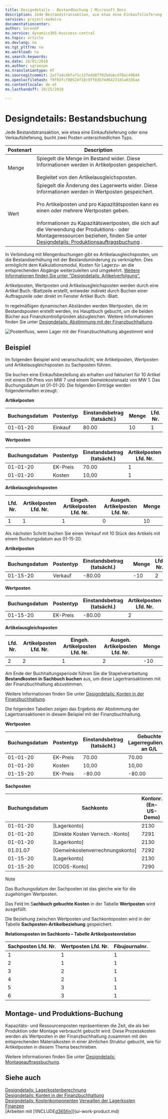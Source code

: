 ```yaml
---
title: Designdetails - Bestandbuchung | Microsoft Docs
description: Jede Bestandstransaktion, wie etwa eine Einkaufslieferung oder eine Verkaufslieferung, bucht zwei Posten unterschiedlichen Typs.
services: project-madeira
documentationcenter: 
author: SorenGP
ms.service: dynamics365-business-central
ms.topic: article
ms.devlang: na
ms.tgt_pltfrm: na
ms.workload: na
ms.search.keywords: 
ms.date: 10/01/2018
ms.author: sgroespe
ms.translationtype: HT
ms.sourcegitcommit: 2af7adc4bfa71c12fedd87f02bdabcd78ac49844
ms.openlocfilehash: f9f93fcf80524f18c9ff83b74d64231d1a033bae
ms.contentlocale: de-at
ms.lasthandoff: 10/15/2018

---
```

# <a name="design-details-inventory-posting"></a>Designdetails: Bestandsbuchung
Jede Bestandstransaktion, wie etwa eine Einkaufslieferung oder eine Verkaufslieferung, bucht zwei Posten unterschiedlichen Typs.  

|Postenart|Description|  
|----------------|---------------------------------------|  
|Menge|Spiegelt die Menge im Bestand wider. Diese Informationen werden in Artikelposten gespeichert.<br /><br /> Begleitet von den Artikelausgleichsposten.|  
|Wert|Spiegelt die Änderung des Lagerwerts wider. Diese Informationen werden in Wertposten gespeichert.<br /><br /> Pro Artikelposten und pro Kapazitätsposten kann es einen oder mehrere Wertposten geben.<br /><br /> Informationen zu Kapazitätswertposten, die sich auf die Verwendung der Produktions- oder Montageressourcen beziehen, finden Sie unter [Designdetails: Produktionsauftragsbuchung](design-details-production-order-posting.md) .|  

 In Verbindung mit Mengenbuchungen gibt es Artikelausgleichsposten, um die Bestandserhöhung mit der Bestandsminderung zu verknüpfen. Dies ermöglicht dem Kalkulationsmodul, Kosten für Lagerzu- an die entsprechenden Abgänge weiterzuleiten und umgekehrt. [Weitere Informationen finden Sie unter "Designdetails: Artikelverfolgung".](design-details-item-application.md)  

 Artikelposten, Wertposten und Artikelausgleichsposten werden durch eine Artikel Buch.-Blattzeile erstellt, entweder indirekt durch Buchen einer Auftragszeile oder direkt im Fenster Artikel Buch.-Blatt.  

 In regelmäßigen dynamischen Abständen werden Wertposten, die im Bestandsposten erstellt werden, ins Hauptbuch gebucht, um die beiden Bücher aus Finanzkontrollgründen abzugleichen. Weitere Informationen finden Sie unter [Designdetails: Abstimmung mit der Finanzbuchhaltung](design-details-reconciliation-with-the-general-ledger.md).  

 ![Postenfluss, wenn Lager mit der Finanzbuchhaltung abgestimmt wird](media/design_details_inventory_costing_1_entry_flow.png "Postenfluss, wenn Lager mit der Finanzbuchhaltung abgestimmt wird")  

## <a name="example"></a>Beispiel  
 Im folgenden Beispiel wird veranschaulicht, wie Artikelposten, Wertposten und Artikelausgleichsposten zu Sachposten führen.  

 Sie buchen eine Einkaufsbestellung als erhalten und fakturiert für 10 Artikel mit einem EK-Preis von MW 7 und einem Gemeinkostensatz von MW 1. Das Buchungsdatum ist 01-01-20. Die folgenden Einträge werden folgendermaßen erzeugt:  

 **Artikelposten**  

|Buchungsdatum|Postentyp|Einstandsbetrag (tatsächl.)|Menge|Lfd. Nr.|  
|------------------|----------------|----------------------------|--------------|---------------|  
|01-01-20|Einkauf|80.00|10|1|  

 **Wertposten**  

|Buchungsdatum|Postentyp|Einstandsbetrag (tatsächl.)|Artikelposten Lfd. Nr.|Lfd. Nr.|  
|------------------|----------------|----------------------------|---------------------------|---------------|  
|01-01-20|EK-Preis|70.00|1|1|  
|01-01-20|Kosten|10,00|1|2|  

 **Artikelausgleichsposten**  

|Lfd. Nr.|Artikelposten Lfd. Nr.|Eingeh. Artikelposten Lfd. Nr.|Ausgeh. Artikelposten Lfd. Nr.|Menge|  
|---------------|---------------------------|----------------------------|-----------------------------|--------------|  
|1|1|1|0|10|  

 Als nächsten Schritt buchen Sie einen Verkauf mit 10 Stück des Artikels mit einem Buchungsdatum aus 01-15-20.  

 **Artikelposten**  

|Buchungsdatum|Postentyp|Einstandsbetrag (tatsächl.)||Menge|Lfd. Nr.|  
|------------------|----------------|----------------------------|-|--------------|---------------|  
|01-15-20|Verkauf|-80.00||-10|2|  

 **Wertposten**  

|Buchungsdatum|Postentyp|Einstandsbetrag (tatsächl.)|Artikelposten Lfd. Nr.|Lfd. Nr.|  
|------------------|----------------|----------------------------|---------------------------|---------------|  
|01-15-20|EK-Preis|-80.00|2|3|  

 **Artikelausgleichsposten**  

|Lfd. Nr.|Artikelposten Lfd. Nr.|Eingeh. Artikelposten Lfd. Nr.|Ausgeh. Artikelposten Lfd. Nr.|Menge|  
|---------------|---------------------------|----------------------------|-----------------------------|--------------|  
|2|2|1|2|-10|  

 Am Ende der Buchhaltungsperiode führen Sie die Stapelverarbeitung **Bestandkosten in Sachbuch buchen** aus, um diese Lagertransaktionen mit der Finanzbuchhaltung abzustimmen.  

 Weitere Informationen finden Sie unter [Designdetails: Konten in der Finanzbuchhaltung](design-details-accounts-in-the-general-ledger.md).  

 Die folgenden Tabellen zeigen das Ergebnis der Abstimmung der Lagertransaktionen in diesem Beispiel mit der Finanzbuchhaltung.  

 **Wertposten**  

|Buchungsdatum|Postentyp|Einstandsbetrag (tatsächl.)|Gebuchte Lagerregulierung an G/L|Artikelposten Lfd. Nr.|Lfd. Nr.|  
|------------------|----------------|----------------------------|-------------------------|---------------------------|---------------|  
|01-01-20|EK-Preis|70.00|70.00|1|1|  
|01-01-20|Kosten|10,00|10,00|1|2|  
|01-15-20|EK-Preis|-80.00|-80.00|2|3|  

 **Sachposten**  

|Buchungsdatum|Sachkonto|Kontonr. (En-US-Demo)||Betrag|Lfd. Nr.|  
|------------------|------------------|---------------------------------|-|------------|---------------|  
|01-01-20|[Lagerkonto]|2130||70.00|1|  
|01-01-20|[Direkte Kosten Verrech.-Konto]|7291||-70.00|2|  
|01-01-20|[Lagerkonto]|2130||10,00|3|  
|01.01.07|[Gemeinkostenverrechnungskonto]|7292||-10.00|4|  
|01-15-20|[Lagerkonto]|2130||-80.00|5|  
|01-15-20|[COGS-Konto]|7290||80.00|6|  

> [!NOTE]  
>  Das Buchungsdatum der Sachposten ist das gleiche wie für die zugehörigen Wertposten.  
>   
>  Das Feld Im S**achbuch gebuchte Kosten** in der Tabelle **Wertposten** wird ausgefüllt.  

 Die Beziehung zwischen Wertposten und Sachkontoposten wird in der Tabelle **Sachposten-Artikelbeziehung** gespeichert.  

 **Relationsposten im Sachkonto – Tabelle Artikelpostenrelation**  

|Sachposten Lfd. Nr.|Wertposten Lfd. Nr.|Fibujournalnr.|  
|--------------------|---------------------|-----------------------|  
|1|1|1|  
|2|1|1|  
|3|2|1|  
|4|2|1|  
|5|3|1|  
|6|3|1|  

## <a name="assembly-and-production-posting"></a>Montage- und Produktions-Buchung  
Kapazitäts- und Ressourcenposten repräsentieren die Zeit, die als bei Produktion oder Montage verbraucht gebucht wird. Diese Prozesskosten werden als Wertposten in der Finanzbuchhaltung zusammen mit den entsprechenden Materialkosten in einer ähnlichen Struktur gebucht, wie für Artikelposten in diesem Thema beschrieben.  

Weitere Informationen finden Sie unter [Designdetails: Montageauftragsbuchung](design-details-assembly-order-posting.md).  

## <a name="see-also"></a>Siehe auch  
 [Designdetails: Lagerkostenberechnung](design-details-inventory-costing.md)   
 [Designdetails: Konten in der Finanzbuchhaltung](design-details-accounts-in-the-general-ledger.md)   
 [Designdetails: Kostenkomponenten](design-details-cost-components.md) [Verwalten der Lagerkosten](finance-manage-inventory-costs.md)  
 [Finanzen](finance.md)  
 [Arbeiten mit [!INCLUDE[d365fin](includes/d365fin_md.md)]](ui-work-product.md)

